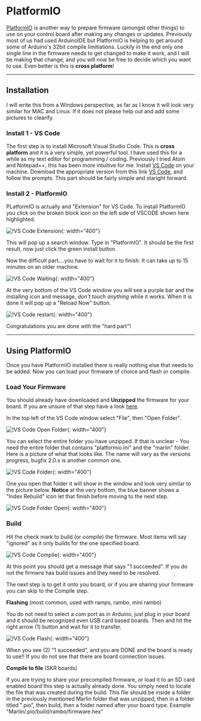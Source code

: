 # PlatformIO

[PlatformIO](https://platformio.org/) is another way to prepare firmware (amongst other things) to use on your control board after making any changes or updates. Previously most of us had used ArduinoIDE but PlatformIO is helping to get around some of Arduino's 32bit compile limitiations. Luckily in the end only one single line in the firmware needs to get changed to make it work, and I will be making that change, and you will now be free to decide which you want to use. Even better is this is **cross platform**!

---

## Installation

I will write this from a Windows perspective, as far as I know it will look very similar for MAC and Linux. If it does not please help out and add some pictures to clearify.

### Install 1 - VS Code

The first step is to install Microsoft Visual Studio Code. This is **cross platform** and it is a very simple, yet powerful tool. I have used this for a while as my text editor for programming / coding. Previously I tried Atom and Notepad++, this has been more intuitive for me.
Install [VS Code](https://code.visualstudio.com/) on your machine. Download the appropriate version from this link [VS Code](https://code.visualstudio.com/), and follow the prompts. This part should be fairly simple and staright forward. 

### Install 2 - PlatformIO

PLatformIO is actually and "Extension" for VS Code. To install PlatformIO you click on the broken block icon on the left side of VSCODE shown here highlighted.

![!VS Code Extension](https://www.v1engineering.com/wp-content/uploads/2019/12/Extension.jpg){: width="400"}

This will pop up a search window. Type in "PlatformIO". It should be the first result, now just click the green install button.

Now the difficult part....you have to wait for it to finish. It can take up to 15 minutes on an older machine.

![!VS Code Waiting](https://www.v1engineering.com/wp-content/uploads/2019/12/Still_installing.jpg){: width="400"}

At the very bottom of the VS Code window you will see a purple bar and the installing icon and message, *don't touch anything* while it works. When it is done it will pop up a "Reload Now" button.

![!VS Code restart](https://www.v1engineering.com/wp-content/uploads/2019/12/restart.jpg){: width="400"}

Congratulations you are done with the "hard part"!

---

## Using PlatformIO

Once you have PlatformIO installed there is really nothing else that needs to be added. Now you can load your firmware of choice and flash or compile.

### Load Your Firmware

You should already have downloaded and **Unzipped** the firmware for your board. If you are unsure of that step have a look [here](../electronics/marlin-firmware.md#using-github).

In the top left of the VS Code window select "File", then "Open Folder".

![!VS Code Open Folder](https://www.v1engineering.com/wp-content/uploads/2019/12/open-folder.png){: width="400"}

You can select the entire folder you have unzipped. If that is unclear - You need the entire folder that contains "platformio.ini" and the "marlin" folder. Here is a picture of what that looks like. The name will vary as the versions progress, bugfix 2.0.x is another common one.

![!VS Code Folder](https://www.v1engineering.com/wp-content/uploads/2019/12/folder-selected.jpg){: width="400"}

One you open that folder it will show in the window and look very similar to the picture below. **Notice** at the very bottom, the blue banner shows a "Index Rebuild" icon let that finish before moving to the next step.

![!VS Code Folder Open](https://www.v1engineering.com/wp-content/uploads/2019/12/folder-open.jpg){: width="400"}

### Build

Hit the check mark to build (or compile) the firmware. Most items will say "ignored" as it only builds for the one specified board.

![!VS Code Compile](https://www.v1engineering.com/wp-content/uploads/2019/12/build.png){: width="400"}

At this point you should get a message that says "1 succeeded". If you do not the firmwre has build issues and they need to be resolved. 

The next step is to get it onto you board, or if you are sharing your firmware you can skip to the Compile step.

**Flashing** (most common, used with ramps, rambo, mini rambo)

You do not need to select a com port as in Arduino, just plug in your board and it should be recognized even USB card based boards. Then and hit the right arrow (1) button and wait for it to transfer.

![!VS Code Flash](https://www.v1engineering.com/wp-content/uploads/2019/12/uploaded_done.png){: width="400"}

When you see (2) "1 succeeded", and you are DONE and the board is ready to use!! If you do not see that there are board connection issues.


**Compile to file** (SKR boards)

If you are trying to share your precompiled firmware, or load it to an SD card enabled board this step is actually already done. You simply need to locate the file that was created during the build. This file should be inside a folder in the previously mentioned Marlin folder that was unzipped, then in a folder titled ".pio", then build, then a folder named after your board type. Example "Marlin/.pio/build/rambo/firmware.hex"
